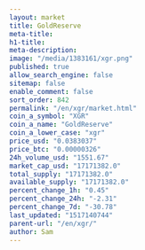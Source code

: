 ```yaml
---
layout: market
title: GoldReserve
meta-title: 
h1-title: 
meta-description: 
image: "/media/1383161/xgr.png"
published: true
allow_search_engine: false
sitemap: false
enable_comment: false
sort_order: 842
permalink: "/en/xgr/market.html"
coin_a_symbol: "XGR"
coin_a_name: "GoldReserve"
coin_a_lower_case: "xgr"
price_usd: "0.0383037"
price_btc: "0.00000326"
24h_volume_usd: "1551.67"
market_cap_usd: "17171382.0"
total_supply: "17171382.0"
available_supply: "17171382.0"
percent_change_1h: "0.45"
percent_change_24h: "-2.31"
percent_change_7d: "-30.78"
last_updated: "1517140744"
parent-url: "/en/xgr/"
author: Sam
---
```


